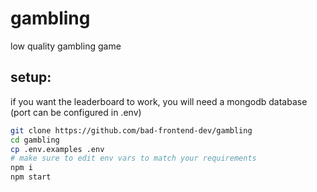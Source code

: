 # gambling

low quality gambling game

## setup:

if you want the leaderboard to work, you will need a mongodb database (port can be configured in .env)

```sh
git clone https://github.com/bad-frontend-dev/gambling
cd gambling
cp .env.examples .env
# make sure to edit env vars to match your requirements
npm i
npm start
```
